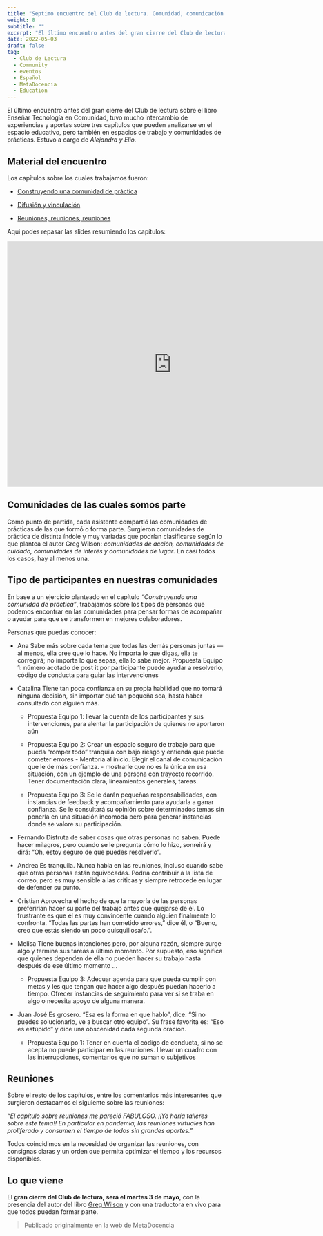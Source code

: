 ```yaml
---
title: "Septimo encuentro del Club de lectura. Comunidad, comunicación y reuniones"
weight: 8
subtitle: ""
excerpt: "El último encuentro antes del gran cierre del Club de lectura sobre el libro Enseñar Tecnología en Comunidad, tuvo mucho intercambio de experiencias y aportes sobre tres capítulos que pueden analizarse en el espacio educativo, pero también en espacios de trabajo y comunidades de prácticas."
date: 2022-05-03
draft: false
tag:
  - Club de Lectura
  - Community
  - eventos
  - Español
  - MetaDocencia
  - Education
---
```


El último encuentro antes del gran cierre del Club de lectura sobre el libro Enseñar Tecnología en Comunidad, tuvo mucho intercambio de experiencias y aportes sobre tres capítulos que pueden analizarse en el espacio educativo, pero también en espacios de trabajo y comunidades de prácticas.  Estuvo a cargo de _Alejandra y Elio._

## Material del encuentro

Los capítulos sobre los cuales trabajamos fueron:

* [Construyendo una comunidad de práctica](https://teachtogether.tech/es/index.html#s:community)  

* [Difusión y vinculación](https://teachtogether.tech/es/index.html#s:outreach)

* [Reuniones, reuniones, reuniones](https://teachtogether.tech/es/index.html#s:meetings)
  
Aqui podes repasar las slides resumiendo los capítulos:

<iframe src="https://docs.google.com/presentation/d/1JBl-R9uNRXUPJR8NIP2fW8sUO9FE7cUXMEos_McRADY/embed?start=false&loop=false&delayms=3000" frameborder="0" width="760" height="569" allowfullscreen="true" mozallowfullscreen="true" webkitallowfullscreen="true"></iframe>

## Comunidades de las cuales somos parte

Como punto de partida, cada asistente compartió las comunidades de prácticas de las que formó o forma parte. Surgieron comunidades de práctica de distinta índole y muy variadas que podrían clasificarse según lo que plantea el autor Greg Wilson: _comunidades de acción, comunidades de cuidado, comunidades de interés y comunidades de lugar_. En casi todos los casos, hay al menos una.

## Tipo de participantes en nuestras comunidades

En base a un ejercicio planteado en el capítulo _“Construyendo una comunidad de práctica”_, trabajamos sobre los tipos de personas que podemos encontrar en las comunidades para pensar formas de acompañar o ayudar para que se transformen en mejores colaboradores.  

Personas que puedas conocer:
* Ana
Sabe más sobre cada tema que todas las demás personas juntas — al menos, ella cree que lo hace. No importa lo que digas, ella te corregirá; no importa lo que sepas, ella lo sabe mejor.
Propuesta Equipo 1: número acotado de post it por participante puede ayudar a resolverlo, código de conducta para guiar las intervenciones

* Catalina
Tiene tan poca confianza en su propia habilidad que no tomará ninguna decisión, sin importar qué tan pequeña sea, hasta haber consultado con alguien más.

  - Propuesta Equipo 1: llevar la cuenta de los participantes y sus intervenciones, para alentar la participación de quienes no aportaron aún

  - Propuesta Equipo 2: Crear un espacio seguro de trabajo para que pueda “romper todo” tranquila con bajo riesgo y entienda que puede cometer errores - Mentoría al inicio. Elegir el canal de comunicación que le de más confianza. - mostrarle que no es la única en esa situación, con un ejemplo de una persona con trayecto recorrido. Tener documentación clara, lineamientos generales, tareas.

  - Propuesta Equipo 3: Se le darán pequeñas responsabilidades, con instancias de feedback y acompañamiento para ayudarla a ganar confianza. Se le consultará su opinión sobre determinados temas sin ponerla en una situación incomoda pero para generar instancias donde se valore su participación.

* Fernando
Disfruta de saber cosas que otras personas no saben. Puede hacer milagros, pero cuando se le pregunta cómo lo hizo, sonreirá y dirá: “Oh, estoy seguro de que puedes resolverlo”.

* Andrea
Es tranquila. Nunca habla en las reuniones, incluso cuando sabe que otras personas están equivocadas. Podría contribuir a la lista de correo, pero es muy sensible a las críticas y siempre retrocede en lugar de defender su punto.

* Cristian
Aprovecha el hecho de que la mayoría de las personas preferirían hacer su parte del trabajo antes que quejarse de él. Lo frustrante es que él es muy convincente cuando alguien finalmente lo confronta. “Todas las partes han cometido errores,” dice él, o “Bueno, creo que estás siendo un poco quisquillosa/o.”.

* Melisa
Tiene buenas intenciones pero, por alguna razón, siempre surge algo y termina sus tareas a último momento. Por supuesto, eso significa que quienes dependen de ella no pueden hacer su trabajo hasta después de ese último momento …

  - Propuesta Equipo 3: Adecuar agenda para que pueda cumplir con metas y les que tengan que hacer algo después puedan hacerlo a tiempo. Ofrecer instancias de seguimiento para ver si se traba en algo o necesita apoyo de alguna manera.

* Juan José
Es grosero. “Esa es la forma en que hablo”, dice. “Si no puedes solucionarlo, ve a buscar otro equipo”. Su frase favorita es: “Eso es estúpido” y dice una obscenidad cada segunda oración.

  - Propuesta Equipo 1: Tener en cuenta el código de conducta, si no se acepta no puede participar en las reuniones. Llevar un cuadro con las interrupciones, comentarios que no suman o subjetivos

## Reuniones

Sobre el resto de los capítulos, entre los comentarios más interesantes que surgieron destacamos el siguiente sobre las reuniones:

_“El capítulo sobre reuniones me pareció FABULOSO. ¡¡Yo haría talleres sobre este tema!! En particular en pandemia, las reuniones virtuales han proliferado y consumen el tiempo de todos sin grandes aportes.”_

Todos coincidimos en la necesidad de organizar las reuniones, con consignas claras y un orden que permita optimizar el tiempo y los recursos disponibles. 

## Lo que viene

El **gran cierre del Club de lectura, será el martes 3 de mayo**, con la presencia del autor del libro [Greg Wilson](https://teachtogether.tech/es/index.html#s:meetings) y con una traductora en vivo para que todos puedan formar parte.

> Publicado originalmente en la web de MetaDocencia